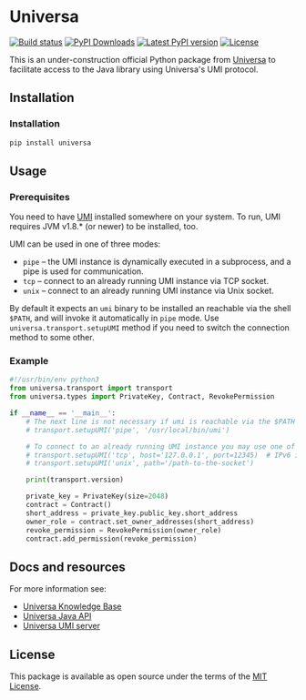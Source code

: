 
# Universa

[![Build status](https://travis-ci.org/vkovrigin/universa.svg?master)](https://travis-ci.org/vkovrigin/universa)
[![PyPI Downloads](https://img.shields.io/pypi/dm/universa.svg)](https://pypi.org/project/universa/)
[![Latest PyPI version](https://img.shields.io/pypi/v/universa.svg)](https://pypi.org/project/universa/)
[![License](https://img.shields.io/pypi/l/universa.svg)](https://pypi.org/project/universa/)

This is an under-construction official Python package from
[Universa](https://universablockchain.com)
to facilitate access to the Java library using Universa's UMI protocol.

## Installation

### Installation

```bash
pip install universa
```

## Usage

### Prerequisites

You need to have [UMI](https://kb.universablockchain.com/umi_protocol/98) installed somewhere on your system.
To run, UMI requires JVM v1.8.* (or newer) to be installed, too.

UMI can be used in one of three modes:

* `pipe` – the UMI instance is dynamically executed in a subprocess, and a pipe is used for communication.
* `tcp` – connect to an already running UMI instance via TCP socket.
* `unix` – connect to an already running UMI instance via Unix socket.

 By default it expects an `umi` binary to be installed an reachable via the shell `$PATH`, and will invoke it automatically in `pipe` mode.
 Use `universa.transport.setupUMI` method if you need to switch the connection method to some other.

### Example


```python
#!/usr/bin/env python3
from universa.transport import transport
from universa.types import PrivateKey, Contract, RevokePermission

if __name__ == '__main__':
    # The next line is not necessary if umi is reachable via the $PATH
    # transport.setupUMI('pipe', '/usr/local/bin/umi')

    # To connect to an already running UMI instance you may use one of this modes:
    # transport.setupUMI('tcp', host='127.0.0.1', port=12345)  # IPv6 is also ok
    # transport.setupUMI('unix', path='/path-to-the-socket')

    print(transport.version)

    private_key = PrivateKey(size=2048)
    contract = Contract()
    short_address = private_key.public_key.short_address
    owner_role = contract.set_owner_addresses(short_address)
    revoke_permission = RevokePermission(owner_role)
    contract.add_permission(revoke_permission)
```

## Docs and resources

For more information see:
- [Universa Knowledge Base](https://kb.universablockchain.com/)
- [Universa Java API](https://kb.universablockchain.com/general_java_api/5)
- [Universa UMI server](https://kb.universablockchain.com/umi_protocol/98)

## License

This package is available as open source under the terms of the [MIT License](https://opensource.org/licenses/MIT).
